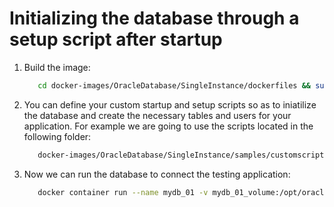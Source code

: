 # Initializing the database through a setup script after startup

1. Build the image:
   ```bash
      cd docker-images/OracleDatabase/SingleInstance/dockerfiles && sudo ./buildDockerImage.sh -v 19.3.0 -e
   ```
1. You can define your custom startup and setup scripts so as to iniatilize the database and create the necessary tables and users for your application. 
   For example we are going to use the scripts located in the following folder:
   ```bash
      docker-images/OracleDatabase/SingleInstance/samples/customscripts/
   ```
1. Now we can run the database to connect the testing application:
   ```bash
      docker container run --name mydb_01 -v mydb_01_volume:/opt/oracle/oradata -v ~/docker-images/OracleDatabase/SingleInstance/samples/customscripts:/opt/oracle/scripts/setup/:ro -e ORACLE_SID=ORCLSCRIPT -e ORACLE_PDB=CUSTOMSCRIPTS -p 1521 -p 5500 oracle/database-snapshot:19.3.0-ee
   ```
   
